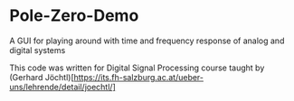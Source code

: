 # Pole-Zero-Demo
A GUI for playing around with time and frequency response of analog and digital systems

This code was written for Digital Signal Processing course taught by (Gerhard Jöchtl)[https://its.fh-salzburg.ac.at/ueber-uns/lehrende/detail/joechtl/]
